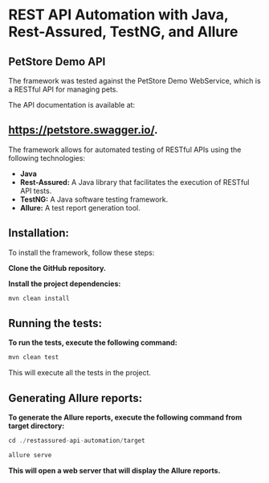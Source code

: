 # REST API Automation with Java, Rest-Assured, TestNG, and Allure

## PetStore Demo API

The framework was tested against the PetStore Demo WebService, which is a RESTful API for managing pets. 

The API documentation is available at:

## https://petstore.swagger.io/.

The framework allows for automated testing of RESTful APIs using the following technologies:

- **Java**
- **Rest-Assured:** A Java library that facilitates the execution of RESTful API tests.
- **TestNG:** A Java software testing framework.
- **Allure:** A test report generation tool.

## **Installation:**

To install the framework, follow these steps:

**Clone the GitHub repository.**

**Install the project dependencies:**

```jsx
mvn clean install
```

## **Running the tests:**

**To run the tests, execute the following command:**

```jsx
mvn clean test
```

This will execute all the tests in the project.

## **Generating Allure reports:**

**To generate the Allure reports, execute the following command from target directory:**

```jsx
cd ./restassured-api-automation/target
```

```jsx
allure serve
```

**This will open a web server that will display the Allure reports.**

##
